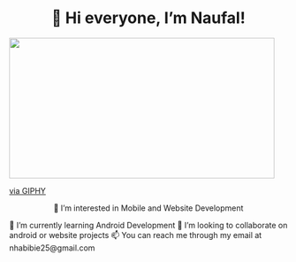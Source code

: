 <h1 align="center">👋 Hi everyone, I’m Naufal! </h1>

<img src="https://giphy.com/embed/jsoMtBuP1Ahpu" width="480" height="254" frameBorder="0" class="giphy-embed" allowFullScreen>

<p><a href="https://giphy.com/gifs/technoir-movie-akira-jsoMtBuP1Ahpu">via GIPHY</a></p>

<p style="text-align:center"> 👀 I’m interested in Mobile and Website Development </p>
🌱 I’m currently learning Android Development
💞️ I’m looking to collaborate on android or website projects
📫 You can reach me through my email at nhabibie25@gmail.com

<!---
naufalrif/naufalrif is a ✨ special ✨ repository because its `README.md` (this file) appears on your GitHub profile.
You can click the Preview link to take a look at your changes.
--->
